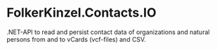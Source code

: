 # FolkerKinzel.Contacts.IO
.NET-API to read and persist contact data of organizations and natural persons from and to vCards (vcf-files) and CSV.
